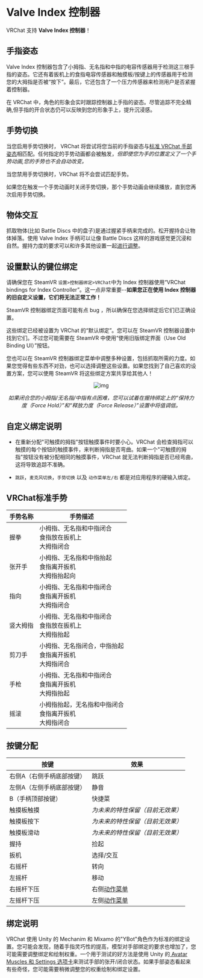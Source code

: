 # Valve Index 控制器

VRChat 支持 **Valve Index 控制器**！

## 手指姿态

Valve Index 控制器包含了小拇指、无名指和中指的电容传感器用于检测这三根手指的姿态。它还有着扳机上的食指电容传感器和触摸板/按键上的传感器用于检测您的大拇指是否被“按下”。最后，它还包含了一个压力传感器来检测用户是否紧握着控制器。

在 VRChat 中，角色的形象会实时跟踪控制器上手指的姿态。尽管追踪不完全精确,但手指的开合状态仍可以反映到您的形象手上，提升沉浸感。

## 手势切换

当您启用手势切换时， VRChat 将尝试将您当前的手指姿态与[标准 VRChat 手部姿态](./valve-index.md)相匹配。任何指定的手势动画都会被触发，*但即使您为手的位置定义了一个手势动画,您的手势也不会自动改变。*

当您禁用手势切换时，VRChat 将不会尝试匹配手势。

如果您在触发一个手势动画时关闭手势切换，那个手势动画会继续播放，直到您再次启用手势切换。

## 物体交互

抓取物体(比如 Battle Discs 中的盘子)是通过握紧手柄来完成的。松开握持会让物体掉落。使用 Valve Index 手柄可以让像 Battle Discs 这样的游戏感觉更沉浸和自然。握持力度的要求可以和许多其他设置一起[进行调整](./valve-index.md#物体交互)。

## 设置默认的键位绑定

请确保您在 SteamVR `设置>控制器绑定>VRChat`中为 Index 控制器使用“VRChat bindings for Index Controller”。这一点非常重要--**如果您正在使用 Index 控制器的旧自定义设置，它们将无法正常工作！**

SteamVR 控制器绑定页面可能有点 bug ，所以确保在您选择绑定后它们已正确设置。

这些绑定已经被设置为 VRChat 的“默认绑定”。您可以在 SteamVR 控制器设置中找到它们。不过您可能需要在 SteamVR 中使用“使用旧版绑定界面（Use Old Binding UI）”按钮。

您也可以在 SteamVR 控制器绑定菜单中调整多种设置，包括抓取所需的力度。如果您觉得有些东西不对劲，也可以选择调整这些设置。如果您找到了自己喜欢的设置方案，您可以使用 SteamVR 将这些绑定方案共享给其他人！

<center>

![img](/docs.vrchat.com/images/valve-index-1.png)

*如果闭合您的小拇指/无名指/中指有点困难，您可以试着在握持绑定上的“保持力度（Force Hold）”和“释放力度（Force Release）”设置中将值调低。*

</center>

## 自定义绑定说明

- 在重新分配"可触摸的拇指"按钮触摸事件时要小心。VRChat 会检查拇指可以触摸的每个按钮的触摸事件，来判断拇指是否弯曲。如果一个"可触摸的拇指"按钮没有被分配相同的触摸事件，VRChat 就无法判断拇指是否已经弯曲，这将导致追踪不准确。

- `跳跃`，`麦克风切换`，`手势切换` 以及 `动作菜单左/右` 都是对应用程序的硬输入绑定。

## VRChat标准手势

| 手势名称 | 手势描述                                                   |
| -------- | ---------------------------------------------------------- |
| 握拳     | 小拇指、无名指和中指闭合<br>食指放在扳机上<br>大拇指闭合   |
| 张开手   | 小拇指、无名指和中指抬起<br>食指离开扳机<br>大拇指抬起向   |
| 指向     | 小拇指、无名指和中指闭合<br>食指离开扳机<br>大拇指闭合     |
| 竖大拇指 | 小拇指、无名指和中指闭合<br>食指放在扳机上<br>大拇指抬起   |
| 剪刀手   | 小拇指、无名指闭合，中指抬起<br>食指离开扳机<br>大拇指闭合 |
| 手枪     | 小拇指、无名指和中指闭合<br>食指离开扳机<br>大拇指抬起     |
| 摇滚     | 小拇指抬起，无名指和中指闭合<br>食指离开扳机<br>大拇指闭合 |

## 按键分配

| 按键                      | 效果                             |
| ------------------------- | -------------------------------- |
| 右侧A（右侧手柄底部按键） | 跳跃                             |
| 左侧A（左侧手柄底部按键） | 静音                             |
| B（手柄顶部按键）         | 快捷菜                           |
| 触摸板触摸                | *为未来的特性保留（目前无效果）* |
| 触摸板按下                | *为未来的特性保留（目前无效果）* |
| 触摸板滑动                | *为未来的特性保留（目前无效果）* |
| 握持                      | 捡起                             |
| 扳机                      | 选择/交互                        |
| 右摇杆                    | 转向                             |
| 左摇杆                    | 移动                             |
| 右摇杆下压                | 右侧[动作菜单](./action-menu.md) |
| 左摇杆下压                | 左侧[动作菜单](./action-menu.md) |

## 绑定说明

VRChat 使用 Unity 的 Mechanim 和 Mixamo 的"YBot"角色作为标准的绑定设置。您可能会发现，随着手指灵巧性的提高，模型对手部绑定的要求也增加了，您可能需要调整绑定和绘制权重。一个用于测试的好方法是使用 Unity 的[ Avatar Muscles 和 Settings 选项卡](https://docs.unity3d.com/Manual/MuscleDefinitions.html)来测试手部的张开/闭合状态。如果手部姿态看起来有些奇怪，您可能需要稍微调整您的权重绘制和绑定设置。
